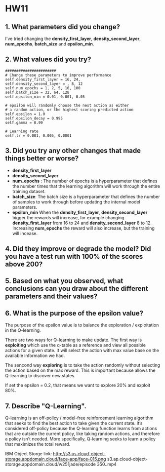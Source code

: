 # HW11

## 1. What parameters did you change?
I've tried changing the **density_first_layer**,  **density_second_layer**, **num_epochs**, **batch_size** and **epsilon_min**.
## 2. What values did you try?
```
#######################
# Change these parameters to improve performance       
self.density_first_layer = 16, 24, 
self.density_second_layer = , 8, 12
self.num_epochs = 1, 2, 5, 10, 100
self.batch_size = 32, 64, 128
self.epsilon_min = 0.01, 0.001, 0.05

# epsilon will randomly choose the next action as either
# a random action, or the highest scoring predicted action
self.epsilon = 1.0
self.epsilon_decay = 0.995
self.gamma = 0.99

# Learning rate
self.lr = 0.001, 0.005, 0.0001
```
## 3. Did you try any other changes that made things better or worse?
- **density_first_layer**
- **density_second_layer**
- **num_epochs** : The number of epochs is a hyperparameter that defines the number times that the learning algorithm will work through the entire training dataset.
- **batch_size**: The batch size is a hyperparameter that defines the number of samples to work through before updating the internal model parameters.
- **epsilon_min**
When the **density_first_layer**,  **density_second_layer** bigger the rewards will increase, for example changing **density_first_layer** from 16 to 24 and **density_second_layer** 8 to 12. Increasing **num_epochs** the reward will also increase, but the training will incease.

## 4. Did they improve or degrade the model? Did you have a test run with 100% of the scores above 200?

## 5. Based on what you observed, what conclusions can you draw about the different parameters and their values?

## 6. What is the purpose of the epsilon value?
The purpose of the epsilon value is to balance the exploration / exploitation in the Q-learning.

There are two ways for Q-learning to make update. The first way is **exploiting** which use the q-table as a reference and view all possible actions for a given state. It will select the action with max value base on the available information we had.

The sencond way **exploring**  is to take the action randomly without selecting the action based on the max reward. This is important because allows the Q-learning to discover new states.

If set the epsilon = 0.2, that means we want to explore 20% and exploit 80%.

## 7. Describe "Q-Learning".
Q-learning is an off-policy / model-free reinforcement learning algorithm that seeks to find the best action to take given the current state. It’s considered off-policy because the Q-learning function learns from actions that are outside the current policy, like taking random actions, and therefore a policy isn’t needed. More specifically, Q-learning seeks to learn a policy that maximizes the total reward.

IBM Object Storge link: http://s3.us.cloud-object-storage.appdomain.cloud/face-app/face-015.png
s3.ap.cloud-object-storage.appdomain.cloud/w251jade/episode
350..mp4
